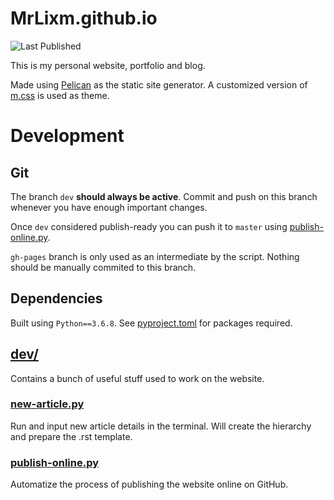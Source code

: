 # MrLixm.github.io

![Last Published](https://img.shields.io/github/last-commit/MrLixm/MrLixm.github.io/master?label=Last%20Published)

This is my personal website, portfolio and blog.

Made using [Pelican](<https://blog.getpelican.com/>) as the static site
generator.
A customized version of [m.css](https://mcss.mosra.cz/>) is used as theme.

# Development

## Git

The branch `dev` **should always be active**. Commit and push on this branch
whenever you have enough important changes.

Once `dev` considered publish-ready you can push it to `master` using 
[publish-online.py](./dev/publish-online.py).

`gh-pages` branch is only used as an intermediate by the script. Nothing should
be manually commited to this branch.

## Dependencies

Built using `Python==3.6.8`.
See [pyproject.toml](pyproject.toml) for packages required.

## [dev/](./dev)

Contains a bunch of useful stuff used to work on the website.

### [new-article.py](./dev/writer/new-article.py)

Run and input new article details in the terminal.
Will create the hierarchy and prepare the .rst template.

### [publish-online.py](./dev/publish-online.py)

Automatize the process of publishing the website online on GitHub.